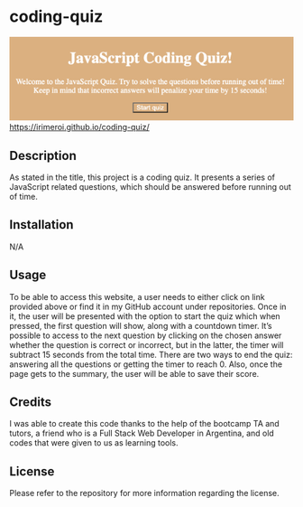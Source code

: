 # coding-quiz
![Alt text](/assets/images/Screenshot%202023-09-18%20at%2010.36.44%20PM.png "Website example")
https://irimeroi.github.io/coding-quiz/

## Description
As stated in the title, this project is a coding quiz. It presents a series of JavaScript related questions, which should be answered before running out of time.
 
## Installation
N/A
 
## Usage
To be able to access this website, a user needs to either click on link provided above or find it in my GitHub account under repositories. Once in it, the user will be presented with the option to start the quiz which when pressed, the first question will show, along with a countdown timer. It’s possible to access to the next question by clicking on the chosen answer whether the question is correct or incorrect, but in the latter, the timer will subtract 15 seconds from the total time. There are two ways to end the quiz: answering all the questions or getting the timer to reach 0. Also, once the page gets to the summary, the user will be able to save their score.
 
## Credits
I was able to create this code thanks to the help of the bootcamp TA and tutors, a friend who is a Full Stack Web Developer in Argentina, and old codes that were given to us as learning tools.
 
## License
Please refer to the repository for more information regarding the license.
